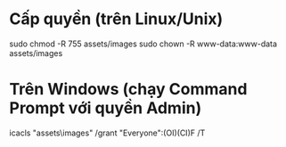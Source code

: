 # Cấp quyền (trên Linux/Unix)
sudo chmod -R 755 assets/images
sudo chown -R www-data:www-data assets/images

# Trên Windows (chạy Command Prompt với quyền Admin)
icacls "assets\images" /grant "Everyone":(OI)(CI)F /T
